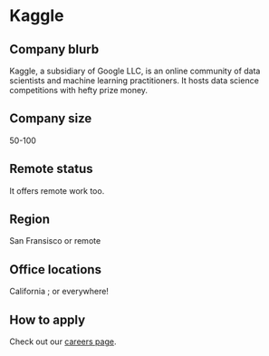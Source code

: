 # Kaggle

## Company blurb

Kaggle, a subsidiary of Google LLC, is an online community of data scientists and machine learning practitioners.
It hosts data science competitions with hefty prize money.

## Company size

50-100

## Remote status

It offers remote work too.

## Region

San Fransisco or remote


## Office locations

California ; or everywhere!

## How to apply

Check out our [careers page](https://www.kaggle.com/about/careers).
